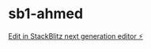 # sb1-ahmed

[Edit in StackBlitz next generation editor ⚡️](https://stackblitz.com/~/github.com/youcefkrm07/sb1-ahmed)